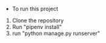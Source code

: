* To run this project
1. Clone the repository 
2. Run "pipenv install"
3. run "python manage.py runserver"